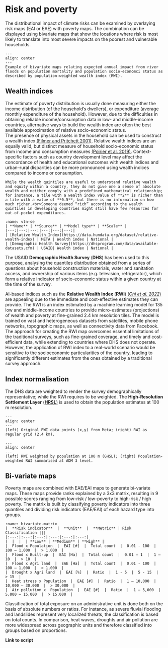 # Risk and poverty

The distributional impact of climate risks can be examined by overlaying risk maps (EAI or EAE) with poverty maps.
The combination can be displayed using bivariate maps that show the locations where risk is most likely to translate into most severe impacts on the poorest and vulnerable households.

```{figure} images/bivariate_map.png
---
align: center
---
Example of bivariate maps relating expected annual impact from river floods on population mortality and population socio-economci status as described by population-weighted wealth index (RWI).
```

## Wealth indices

The estimate of poverty distribution is usually done measuring either the income distribution (of the household’s dwellers), or expenditure (average monthly expenditure of the household). However, due to the difficulties in obtaining reliable income/consumption data in low- and middle-income countries, alternative ways to build the wealth index are often the best available approximation of relative socio-economic status.
<br>
The presence of physical assets in the household can be used to construct a wealth index [(Filmer and Pritchett 2001)](https://www.jstor.org/stable/3088292). Relative wealth indices are an equally valid, but distinct measure of household socio-economic status from income and consumption measures [(Poirier et al. 2019)](https://doi.org/10.1007/s11205-019-02187-9). Context-specific factors such as country development level may affect the concordance of health and educational outcomes with wealth indices and urban–rural disparities can be more pronounced using wealth indices compared to income or consumption.

```{caution}
While the wealth quintiles are useful to understand relative wealth and equity within a country, they do not give one a sense of absolute wealth and neither comply with a predefined mathematical relationship; for instance, a tile with a wealth index value of **2** is richer than a tile with a value of **0.5**, but there is no information on how much richer.<br>Someone deemed “rich” according to the wealth quintiles in developing countries might still have few resources for out-of-pocket expenditures.
```

```{table}
:name: vln-se
| **Name** | **Source** | **Model type** | **Scale** |
|---:|---:|---:|---:|---:|---:|
| [Relative Wealth Index](https://data.humdata.org/dataset/relative-wealth-index) | META | Wealth index | National |
| [Demographic Health Survey](https://dhsprogram.com/data/available-datasets.cfm) | USAID| Wealth index | National |
```

The USAID **Demographic Health Survey** (**DHS**) has been used to this purpose, analysing the quantiles distribution obtained from a series of questions about household construction materials, water and sanitation access, and ownership of various items (e.g. television, refrigerator), which form a relative indicator of socio-economic status within a given country at the time of the survey.

AI-based indices such as the **Relative Wealth Index** (**RWI**) [(*Chi et al. 2022*)](https://www.pnas.org/doi/10.1073/pnas.2113658119) are appealing due to the immediate and cost-effective estimates they can provide. The RWI is an index estimated by a machine learning model for 135 low and middle-income countries to provide micro-estimates (projections) of wealth and poverty at fine-grained 2.4 km resolution tiles. The model is trained on vast and heterogeneous datasets from satellites, mobile phone networks, topographic maps, as well as connectivity data from Facebook. The approach for creating the RWI map overcomes essential limitations of the traditional surveys, such as fine-grained coverage, and timely and cost-efficient data, while extending to countries where DHS does not operate. However, the application of RWI index to a real-world scenario would be sensitive to the socioeconomic particularities of the country, leading to significantly different estimates from the ones obtained by a traditional survey approach.

## Index normalisation

The DHS data are weighted to render the survey demographically representative; while the RWI requires to be weighted. The **High-Resolution Settlement Layer** [(**HRSL**)](https://arxiv.org/abs/1712.05839) is used to obtain the population estimates at 100 m resolution.

```{figure} images/rwi1.jpg
---
align: center
---
(left) Original RWI data points (x,y) from Meta; (right) RWI as regular grid (2.4 km).
```

```{figure} images/rwi2.jpg
---
align: center
---
(left) RWI weighted by population at 100 m (GHSL); (right) Population-weighted RWI summarised at ADM 3 level.
```

## Bi-variate maps

Poverty maps are combined with EAE/EAI maps to generate bi-variate maps. These maps provide ranks explained by a 3x3 matrix, resulting in 9 possible scores ranging from low-risk / low-poverty to high-risk / high poverty. The matrix is built by classifying poverty indicators into three quantiles and dividing risk indicators (EAE/EAI) of each hazard type into groups.

```{table}
:name: bivariate-matrix
|  **Risk indicator**  |  **Unit**  |  **Metric** | Risk Classification |||
|:---:|:---:|:---:|:---:|:---:|:---:|
|  |  |  | **Low** | **Medium** | **High** |
|  Flood x Population  |  EAI [#]  |  Total count  |  0.01 - 100  |  100 – 1,000  |  > 1,000  |
|  Flood x Built-up  |  EAI [Ha]  |  Total count  |  0.01 – 1  |  1 – 10  |  > 10  |
|  Flood x Agri land  |  EAE [Ha]  |  Total count  |  0.01 - 100  |  100 – 1,000  |  > 1,000  |
|  Drought x Agri land  |  EAI [%]  |  Ratio  |  1 - 5  |  5 - 15  |  > 15  |
|  Heat stress x Population  |  EAE [#]  |  Ratio  |  1 – 10,000  |  10,000 – 30,000  |  > 30,000  |
|  Air pollution x  Population  |  EAE [#]  |  Ratio  |  1 – 5,000  |  5,000 – 15,000  |  > 15,000  |
```

Classification of total exposure on an administrative unit is done both on the basis of absolute numbers or ratios. For instance, as severe fluvial flooding and landslides represent very localized threats, the classification is based on total counts. In comparison, heat waves, droughts and air pollution are more widespread across geographic units and therefore classified into groups based on proportions. 

**Link to script**
